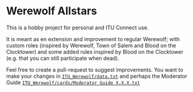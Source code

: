# Werewolf Allstars

This is a hobby project for personal and ITU Connect use.

It is meant as en extension and improvement to regular Werewolf; with custom roles (inspired by Werewolf, Town of Salem and Blood on the Clocktower) and some added rules inspired by Blood on the Clocktower (e.g. that you can still participate when dead).

Feel free to create a pull-request to suggest improvements. You want to make your changes in [`ITU_Werewolf/data.txt`](ITU_Werewolf/data.txt) and perhaps the Moderator Guide [`ITU_Werewolf/cards/Moderator Guide X.X.X.txt`](ITU_Werewolf/cards/)
